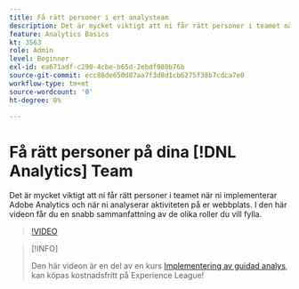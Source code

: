 ```yaml
---
title: Få rätt personer i ert analysteam
description: Det är mycket viktigt att ni får rätt personer i teamet när ni implementerar Adobe Analytics och när ni analyserar aktiviteten på er webbplats. I den här videon får du en snabb sammanfattning av de olika roller du vill fylla.
feature: Analytics Basics
kt: 3563
role: Admin
level: Beginner
exl-id: ea671adf-c290-4cbe-b65d-2ebdf980b76b
source-git-commit: ecc86de650d87aa7f3d8d1cb6275f38b7cdca7e0
workflow-type: tm+mt
source-wordcount: '0'
ht-degree: 0%

---
```


# Få rätt personer på dina [!DNL Analytics] Team

Det är mycket viktigt att ni får rätt personer i teamet när ni implementerar Adobe Analytics och när ni analyserar aktiviteten på er webbplats. I den här videon får du en snabb sammanfattning av de olika roller du vill fylla.

>[!VIDEO](https://video.tv.adobe.com/v/28756/?quality=12&learn=on)

>[!INFO]
>
> Den här videon är en del av en kurs [Implementering av guidad analys](https://experienceleague.adobe.com/?recommended=Analytics-D-1-2019.1), kan köpas kostnadsfritt på Experience League!